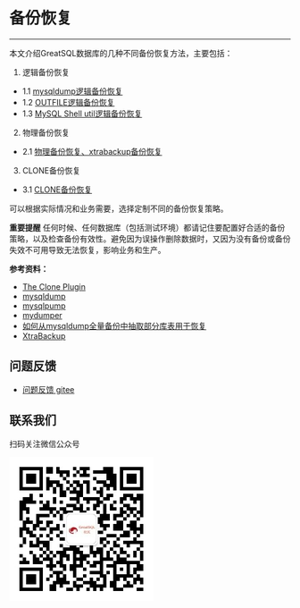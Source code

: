 # 备份恢复
---

本文介绍GreatSQL数据库的几种不同备份恢复方法，主要包括：

1. 逻辑备份恢复
 - 1.1 [mysqldump逻辑备份恢复](./4-1-mysqldump.md)
 - 1.2 [OUTFILE逻辑备份恢复](./4-2-outfile.md)
 - 1.3 [MySQL Shell util逻辑备份恢复](./4-3-shell-util.md)
2. 物理备份恢复
 - 2.1 [物理备份恢复、xtrabackup备份恢复](./4-4-physical-backup.md)
3. CLONE备份恢复

- 3.1 [CLONE备份恢复](./4-5-clone.md)

可以根据实际情况和业务需要，选择定制不同的备份恢复策略。

**重要提醒** 任何时候、任何数据库（包括测试环境）都请记住要配置好合适的备份策略，以及检查备份有效性。避免因为误操作删除数据时，又因为没有备份或备份失效不可用导致无法恢复，影响业务和生产。

**参考资料：**

- [The Clone Plugin](https://dev.mysql.com/doc/refman/8.0/en/clone-plugin.html)
- [mysqldump](https://dev.mysql.com/doc/refman/8.0/en/mysqldump.html)
- [mysqlpump](https://dev.mysql.com/doc/refman/8.0/en/mysqlpump.html)
- [mydumper](https://github.com/mydumper/mydumper)
- [如何从mysqldump全量备份中抽取部分库表用于恢复](https://imysql.com/2010/06/01/mysql-faq-how-to-extract-data-from-dumpfile.html)
- [XtraBackup](https://docs.percona.com/percona-xtrabackup/latest/manual.html)


**问题反馈**
---
- [问题反馈 gitee](https://gitee.com/GreatSQL/GreatSQL-Manual/issues)


**联系我们**
---

扫码关注微信公众号

![greatsql-wx](../greatsql-wx.jpg)
